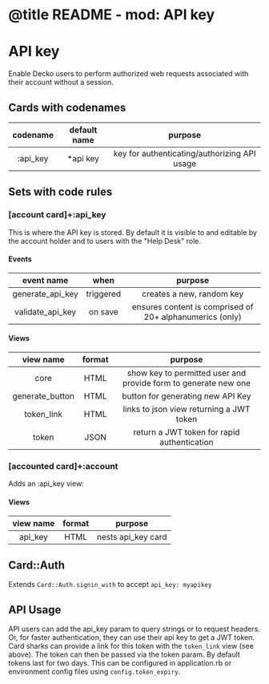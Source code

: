 # @title README - mod: API key

# API key
Enable Decko users to perform authorized web requests associated with their account
without a session.

## Cards with codenames

| codename | default name | purpose |
|:--------:|:------------:|:-------:|
| :api_key | *api key | key for authenticating/authorizing API usage |

## Sets with code rules

### [account card]+:api_key
This is where the API key is stored. By default it is visible to and editable by 
the account holder and to users with the "Help Desk" role.  

#### Events
| event name | when | purpose |
|:---------:|:------:|:-------:|
| generate_api_key | triggered | creates a new, random key |
| validate_api_key | on save | ensures content is comprised of 20+ alphanumerics (only) |

#### Views
| view name | format | purpose |
|:---------:|:------:|:-------:|
| core | HTML | show key to permitted user and provide form to generate new one |
| generate_button | HTML | button for generating new API Key |
| token_link | HTML | links to json view returning a JWT token |
| token | JSON | return a JWT token for rapid authentication |

### [accounted card]+:account

Adds an :api_key view:

#### Views
| view name | format | purpose |
|:---------:|:------:|:-------:|
| api_key | HTML | nests api_key card |

## Card::Auth

Extends `Card::Auth.signin_with` to accept `api_key: myapikey`

## API Usage

API users can add the api_key param to query strings or to request headers. Or, for 
faster authentication, they can use their api key to get a JWT token. Card sharks can
provide a link for this token with the `token_link` view (see above). The token can
then be passed via the token param. By default tokens last for two days. This can be
configured in application.rb or environment config files using `config.token_expiry`.
